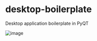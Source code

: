 # desktop-boilerplate
Desktop application boilerplate in PyQT


![image](https://user-images.githubusercontent.com/26943671/224182059-3ffdb901-c8ee-4f36-bacd-4c97b7a64c0f.png)
